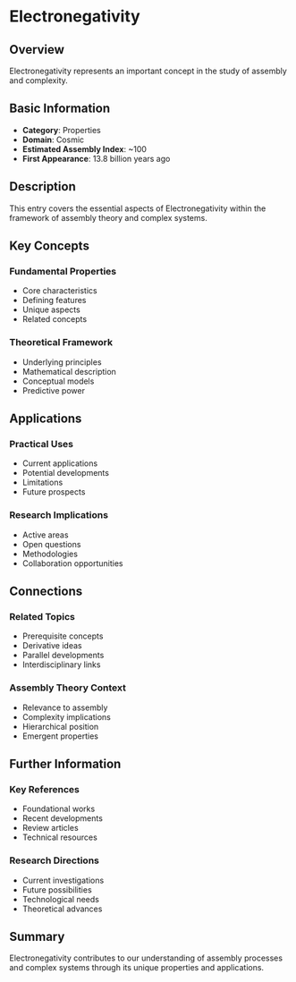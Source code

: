 # Electronegativity

## Overview

Electronegativity represents an important concept in the study of assembly and complexity.

## Basic Information

- **Category**: Properties
- **Domain**: Cosmic
- **Estimated Assembly Index**: ~100
- **First Appearance**: 13.8 billion years ago

## Description

This entry covers the essential aspects of Electronegativity within the framework of assembly theory and complex systems.

## Key Concepts

### Fundamental Properties
- Core characteristics
- Defining features
- Unique aspects
- Related concepts

### Theoretical Framework
- Underlying principles
- Mathematical description
- Conceptual models
- Predictive power

## Applications

### Practical Uses
- Current applications
- Potential developments
- Limitations
- Future prospects

### Research Implications
- Active areas
- Open questions
- Methodologies
- Collaboration opportunities

## Connections

### Related Topics
- Prerequisite concepts
- Derivative ideas
- Parallel developments
- Interdisciplinary links

### Assembly Theory Context
- Relevance to assembly
- Complexity implications
- Hierarchical position
- Emergent properties

## Further Information

### Key References
- Foundational works
- Recent developments
- Review articles
- Technical resources

### Research Directions
- Current investigations
- Future possibilities
- Technological needs
- Theoretical advances

## Summary

Electronegativity contributes to our understanding of assembly processes and complex systems through its unique properties and applications.
